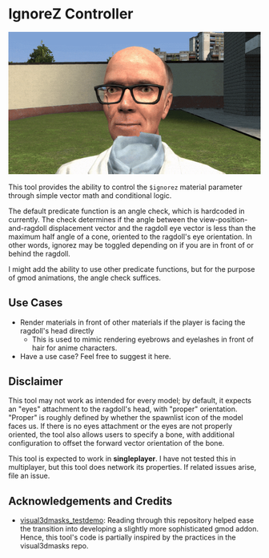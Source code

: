 # IgnoreZ Controller

![IgnoreZ Kleiner](media/izc-kleiner.gif "Don't believe me? Download and try it on my head!")

This tool provides the ability to control the `$ignorez` material parameter through simple vector math and conditional logic.

The default predicate function is an angle check, which is hardcoded in currently. The check determines if the angle between the view-position-and-ragdoll displacement vector and the ragdoll eye vector is less than the maximum half angle of a cone, oriented to the ragdoll's eye orientation. In other words, ignorez may be toggled depending on if you are in front of or behind the ragdoll.

I might add the ability to use other predicate functions, but for the purpose of gmod animations, the angle check suffices.

## Use Cases

- Render materials in front of other materials if the player is facing the ragdoll's head directly
  - This is used to mimic rendering eyebrows and eyelashes in front of hair for anime characters.
- Have a use case? Feel free to suggest it here.

## Disclaimer

This tool may not work as intended for every model; by default, it expects an "eyes" attachment to the ragdoll's head, with "proper" orientation. "Proper" is roughly defined by whether the spawnlist icon of the model faces us. If there is no eyes attachment or the eyes are not properly oriented, the tool also allows users to specify a bone, with additional configuration to offset the forward vector orientation of the bone.

This tool is expected to work in **singleplayer**. I have not tested this in multiplayer, but this tool does network its properties. If related issues arise, file an issue.

## Acknowledgements and Credits

- [visual3dmasks_testdemo](https://github.com/2016killer/visual3dmasks_testdemo): Reading through this repository helped ease the transition into developing a slightly more sophisticated gmod addon. Hence, this tool's code is partially inspired by the practices in the visual3dmasks repo.
